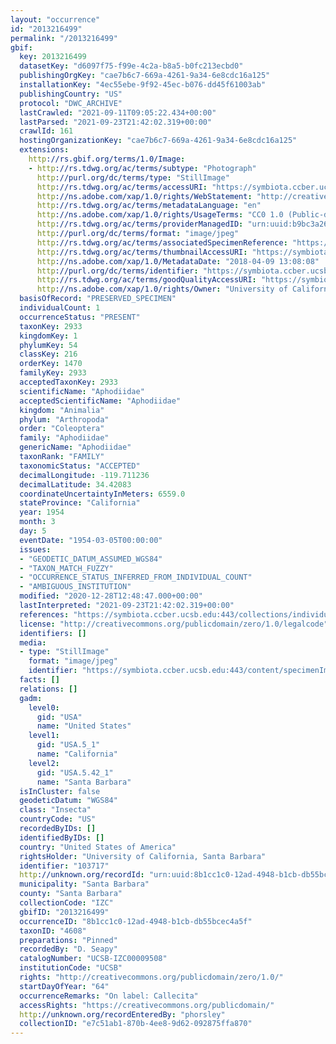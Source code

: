 ```yaml
---
layout: "occurrence"
id: "2013216499"
permalink: "/2013216499"
gbif:
  key: 2013216499
  datasetKey: "d6097f75-f99e-4c2a-b8a5-b0fc213ecbd0"
  publishingOrgKey: "cae7b6c7-669a-4261-9a34-6e8cdc16a125"
  installationKey: "4ec55ebe-9f92-45ec-b076-dd45f61003ab"
  publishingCountry: "US"
  protocol: "DWC_ARCHIVE"
  lastCrawled: "2021-09-11T09:05:22.434+00:00"
  lastParsed: "2021-09-23T21:42:02.319+00:00"
  crawlId: 161
  hostingOrganizationKey: "cae7b6c7-669a-4261-9a34-6e8cdc16a125"
  extensions:
    http://rs.gbif.org/terms/1.0/Image:
    - http://rs.tdwg.org/ac/terms/subtype: "Photograph"
      http://purl.org/dc/terms/type: "StillImage"
      http://rs.tdwg.org/ac/terms/accessURI: "https://symbiota.ccber.ucsb.edu:443/content/specimenImages/UCSB_IZC/UCSB-IZC00009/UCSB-IZC00009508_lg.jpg"
      http://ns.adobe.com/xap/1.0/rights/WebStatement: "http://creativecommons.org/publicdomain/zero/1.0/"
      http://rs.tdwg.org/ac/terms/metadataLanguage: "en"
      http://ns.adobe.com/xap/1.0/rights/UsageTerms: "CC0 1.0 (Public-domain)"
      http://rs.tdwg.org/ac/terms/providerManagedID: "urn:uuid:b9bc3a26-6e9c-465a-9d36-6479281d51d6"
      http://purl.org/dc/terms/format: "image/jpeg"
      http://rs.tdwg.org/ac/terms/associatedSpecimenReference: "https://symbiota.ccber.ucsb.edu:443/collections/individual/index.php?occid=103717"
      http://rs.tdwg.org/ac/terms/thumbnailAccessURI: "https://symbiota.ccber.ucsb.edu:443/content/specimenImages/UCSB_IZC/UCSB-IZC00009/UCSB-IZC00009508_tn.jpg"
      http://ns.adobe.com/xap/1.0/MetadataDate: "2018-04-09 13:08:08"
      http://purl.org/dc/terms/identifier: "https://symbiota.ccber.ucsb.edu:443/content/specimenImages/UCSB_IZC/UCSB-IZC00009/UCSB-IZC00009508_lg.jpg"
      http://rs.tdwg.org/ac/terms/goodQualityAccessURI: "https://symbiota.ccber.ucsb.edu:443/content/specimenImages/UCSB_IZC/UCSB-IZC00009/UCSB-IZC00009508.jpg"
      http://ns.adobe.com/xap/1.0/rights/Owner: "University of California, Santa Barbara"
  basisOfRecord: "PRESERVED_SPECIMEN"
  individualCount: 1
  occurrenceStatus: "PRESENT"
  taxonKey: 2933
  kingdomKey: 1
  phylumKey: 54
  classKey: 216
  orderKey: 1470
  familyKey: 2933
  acceptedTaxonKey: 2933
  scientificName: "Aphodiidae"
  acceptedScientificName: "Aphodiidae"
  kingdom: "Animalia"
  phylum: "Arthropoda"
  order: "Coleoptera"
  family: "Aphodiidae"
  genericName: "Aphodiidae"
  taxonRank: "FAMILY"
  taxonomicStatus: "ACCEPTED"
  decimalLongitude: -119.711236
  decimalLatitude: 34.42083
  coordinateUncertaintyInMeters: 6559.0
  stateProvince: "California"
  year: 1954
  month: 3
  day: 5
  eventDate: "1954-03-05T00:00:00"
  issues:
  - "GEODETIC_DATUM_ASSUMED_WGS84"
  - "TAXON_MATCH_FUZZY"
  - "OCCURRENCE_STATUS_INFERRED_FROM_INDIVIDUAL_COUNT"
  - "AMBIGUOUS_INSTITUTION"
  modified: "2020-12-28T12:48:47.000+00:00"
  lastInterpreted: "2021-09-23T21:42:02.319+00:00"
  references: "https://symbiota.ccber.ucsb.edu:443/collections/individual/index.php?occid=103717"
  license: "http://creativecommons.org/publicdomain/zero/1.0/legalcode"
  identifiers: []
  media:
  - type: "StillImage"
    format: "image/jpeg"
    identifier: "https://symbiota.ccber.ucsb.edu:443/content/specimenImages/UCSB_IZC/UCSB-IZC00009/UCSB-IZC00009508_lg.jpg"
  facts: []
  relations: []
  gadm:
    level0:
      gid: "USA"
      name: "United States"
    level1:
      gid: "USA.5_1"
      name: "California"
    level2:
      gid: "USA.5.42_1"
      name: "Santa Barbara"
  isInCluster: false
  geodeticDatum: "WGS84"
  class: "Insecta"
  countryCode: "US"
  recordedByIDs: []
  identifiedByIDs: []
  country: "United States of America"
  rightsHolder: "University of California, Santa Barbara"
  identifier: "103717"
  http://unknown.org/recordId: "urn:uuid:8b1cc1c0-12ad-4948-b1cb-db55bcec4a5f"
  municipality: "Santa Barbara"
  county: "Santa Barbara"
  collectionCode: "IZC"
  gbifID: "2013216499"
  occurrenceID: "8b1cc1c0-12ad-4948-b1cb-db55bcec4a5f"
  taxonID: "4608"
  preparations: "Pinned"
  recordedBy: "D. Seapy"
  catalogNumber: "UCSB-IZC00009508"
  institutionCode: "UCSB"
  rights: "http://creativecommons.org/publicdomain/zero/1.0/"
  startDayOfYear: "64"
  occurrenceRemarks: "On label: Callecita"
  accessRights: "https://creativecommons.org/publicdomain/"
  http://unknown.org/recordEnteredBy: "phorsley"
  collectionID: "e7c51ab1-870b-4ee8-9d62-092875ffa870"
---
```

